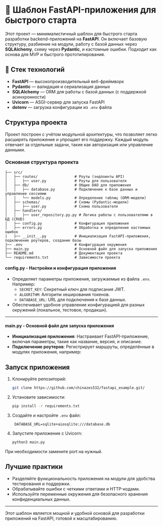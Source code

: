 # 🚀 Шаблон FastAPI-приложения для быстрого старта

Этот проект — минималистичный шаблон для быстрого старта разработки backend-приложений на **FastAPI**. Он включает базовую структуру, разбиение на модули, работу с базой данных через **SQLAlchemy**, схему через **Pydantic**, и кастомные ошибки. Подходит как основа для MVP и быстрого прототипирования.

## 🧰 Стек технологий

- **FastAPI** — высокопроизводительный веб-фреймворк
- **Pydantic** — валидация и сериализация данных
- **SQLAlchemy** — ORM для работы с базой данных (с поддержкой асинхронности)
- **Uvicorn** — ASGI-сервер для запуска FastAPI
- **dotenv** — загрузка конфигурации из `.env` файла

## Структура проекта

Проект построен с учётом модульной архитектуры, что позволяет легко расширять приложение и упрощает его поддержку.
Каждый модуль отвечает за отдельные задачи, такие как авторизация или управление данными.

### Основная структура проекта

```
├── src/
│   ├── routes/                 # Роуты (эндпоинты API)
│   │   ├── user.py             # Роуты для пользователя
│   ├── db/                     # Общие DAO для приложения
│   │   ├── database.py         # Подключение к базе данных и управление сессиями
│   │   └── models.py           # Определение таблиц (ORM-модели)
│   ├── schemas/                # Схемы (Pydantic-модели)
│   │   ├── user.py             # Схема пользователя
│   ├── handlers/              
│   │   ├── user_repository.py.py # Логика работы с пользователями в БД (CRUD)
│   ├── config.py               # Конфигурация приложения
│   ├── errors.py               # Обработка и определение кастомных ошибок
|   ├── __init__.py             # Инициализация FastAPI-приложения, подключение роутеров, создание базы
├── .env                        # Конфигурация окружения
├── main.py                     # Основной файл для запуска приложения
├── README.md                   # Документация проекта
└── requirements.txt            # Зависимости проекта
```


#### **config.py** - Настройки и конфигурация приложения

- Определяет параметры приложения, загружаемые из файла `.env`. Например:
    - `SECRET_KEY`: Секретный ключ для подписания JWT.
    - `ALGORITHM`: Алгоритм хеширования токенов.
    - `DATABASE_URL`: URL для подключения к базе данных.
- Обеспечивает удобное управление конфигурацией для разных окружений (локальное, тестовое, продакшн).

---

#### **main.py** - Основной файл для запуска приложения

- **Инициализация приложения**: Настраивает FastAPI-приложение, включая параметры, такие как название, версия, и
  описание.
- **Подключение роутеров**: Регистрирует маршруты, определённые в модулях приложения, например:



## Запуск приложения

1. Клонируйте репозиторий:

   ```bash
   git clone https://github.com/chinazes532/fastapi_example.git/
   ```

2. Установите зависимости:

   ```bash
   pip install -r requirements.txt
   ```

3. Создайте и настройте `.env` файл:

   ```env
    DATABASE_URL=sqlite+aiosqlite:///database.db
   ```

4. Запустите приложение с Uvicorn:

   ```bash
   python3 main.py
   ```

При необходимости замените port на нужный.


## Лучшие практики

- Разделяйте функциональность приложения на модули для удобства тестирования и поддержки.
- Обрабатывайте ошибки с четкими ответами и HTTP-кодами.
- Используйте переменные окружения для безопасного хранения конфиденциальных данных.

---

Этот шаблон является мощной и удобной основой для разработки приложений на FastAPI, готовой к масштабированию.
